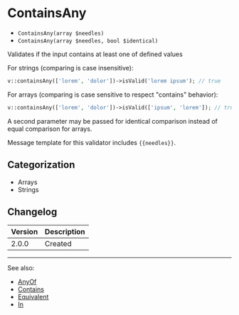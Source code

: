 # ContainsAny

- `ContainsAny(array $needles)`
- `ContainsAny(array $needles, bool $identical)`

Validates if the input contains at least one of defined values

For strings (comparing is case insensitive):

```php
v::containsAny(['lorem', 'dolor'])->isValid('lorem ipsum'); // true
```

For arrays (comparing is case sensitive to respect "contains" behavior):

```php
v::containsAny(['lorem', 'dolor'])->isValid(['ipsum', 'lorem']); // true
```

A second parameter may be passed for identical comparison instead
of equal comparison for arrays.

Message template for this validator includes `{{needles}}`.

## Categorization

- Arrays
- Strings

## Changelog

Version | Description
--------|-------------
  2.0.0 | Created

***
See also:

- [AnyOf](AnyOf.md)
- [Contains](Contains.md)
- [Equivalent](Equivalent.md)
- [In](In.md)
